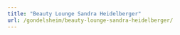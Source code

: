 ```yaml
---
title: "Beauty Lounge Sandra Heidelberger"
url: /gondelsheim/beauty-lounge-sandra-heidelberger/
---
```

